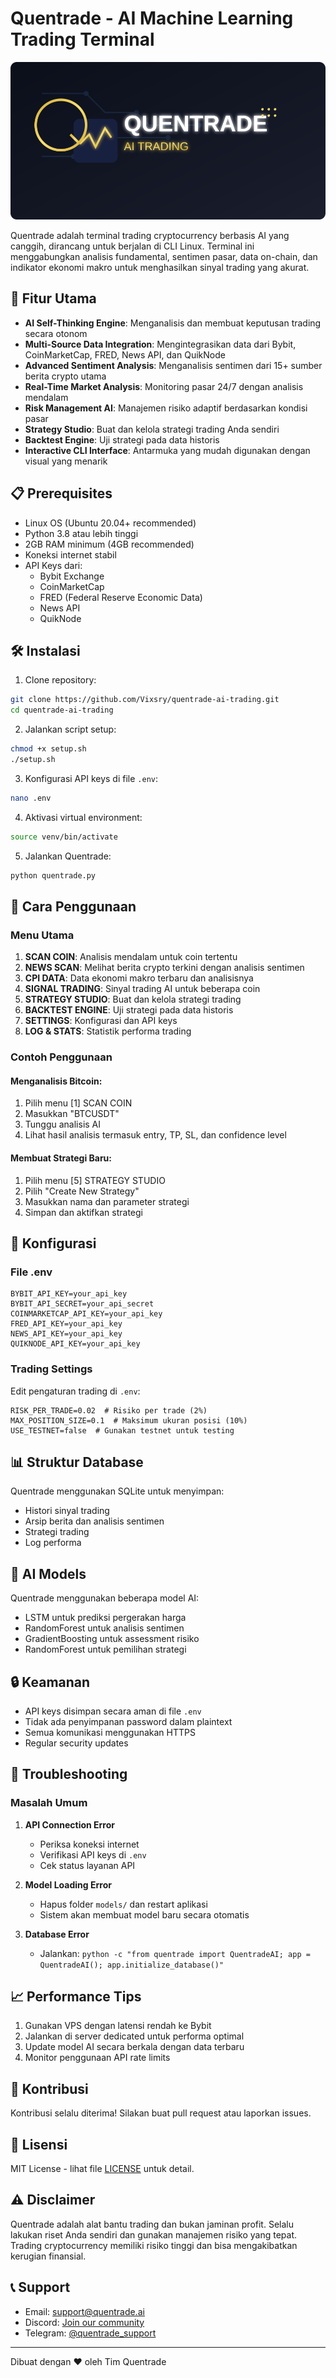# Quentrade - AI Machine Learning Trading Terminal

![Quentrade Banner](quentrade/logo/quentrade.svg)

Quentrade adalah terminal trading cryptocurrency berbasis AI yang canggih, dirancang untuk berjalan di CLI Linux. Terminal ini menggabungkan analisis fundamental, sentimen pasar, data on-chain, dan indikator ekonomi makro untuk menghasilkan sinyal trading yang akurat.

## 🚀 Fitur Utama

- **AI Self-Thinking Engine**: Menganalisis dan membuat keputusan trading secara otonom
- **Multi-Source Data Integration**: Mengintegrasikan data dari Bybit, CoinMarketCap, FRED, News API, dan QuikNode
- **Advanced Sentiment Analysis**: Menganalisis sentimen dari 15+ sumber berita crypto utama
- **Real-Time Market Analysis**: Monitoring pasar 24/7 dengan analisis mendalam
- **Risk Management AI**: Manajemen risiko adaptif berdasarkan kondisi pasar
- **Strategy Studio**: Buat dan kelola strategi trading Anda sendiri
- **Backtest Engine**: Uji strategi pada data historis
- **Interactive CLI Interface**: Antarmuka yang mudah digunakan dengan visual yang menarik

## 📋 Prerequisites

- Linux OS (Ubuntu 20.04+ recommended)
- Python 3.8 atau lebih tinggi
- 2GB RAM minimum (4GB recommended)
- Koneksi internet stabil
- API Keys dari:
  - Bybit Exchange
  - CoinMarketCap
  - FRED (Federal Reserve Economic Data)
  - News API
  - QuikNode

## 🛠️ Instalasi

1. Clone repository:
```bash
git clone https://github.com/Vixsry/quentrade-ai-trading.git
cd quentrade-ai-trading
```

2. Jalankan script setup:
```bash
chmod +x setup.sh
./setup.sh
```

3. Konfigurasi API keys di file `.env`:
```bash
nano .env
```

4. Aktivasi virtual environment:
```bash
source venv/bin/activate
```

5. Jalankan Quentrade:
```bash
python quentrade.py
```

## 📖 Cara Penggunaan

### Menu Utama

1. **SCAN COIN**: Analisis mendalam untuk coin tertentu
2. **NEWS SCAN**: Melihat berita crypto terkini dengan analisis sentimen
3. **CPI DATA**: Data ekonomi makro terbaru dan analisisnya
4. **SIGNAL TRADING**: Sinyal trading AI untuk beberapa coin
5. **STRATEGY STUDIO**: Buat dan kelola strategi trading
6. **BACKTEST ENGINE**: Uji strategi pada data historis
7. **SETTINGS**: Konfigurasi dan API keys
8. **LOG & STATS**: Statistik performa trading

### Contoh Penggunaan

#### Menganalisis Bitcoin:
1. Pilih menu [1] SCAN COIN
2. Masukkan "BTCUSDT"
3. Tunggu analisis AI
4. Lihat hasil analisis termasuk entry, TP, SL, dan confidence level

#### Membuat Strategi Baru:
1. Pilih menu [5] STRATEGY STUDIO
2. Pilih "Create New Strategy"
3. Masukkan nama dan parameter strategi
4. Simpan dan aktifkan strategi

## 🔧 Konfigurasi

### File .env
```env
BYBIT_API_KEY=your_api_key
BYBIT_API_SECRET=your_api_secret
COINMARKETCAP_API_KEY=your_api_key
FRED_API_KEY=your_api_key
NEWS_API_KEY=your_api_key
QUIKNODE_API_KEY=your_api_key
```

### Trading Settings
Edit pengaturan trading di `.env`:
```env
RISK_PER_TRADE=0.02  # Risiko per trade (2%)
MAX_POSITION_SIZE=0.1  # Maksimum ukuran posisi (10%)
USE_TESTNET=false  # Gunakan testnet untuk testing
```

## 📊 Struktur Database

Quentrade menggunakan SQLite untuk menyimpan:
- Histori sinyal trading
- Arsip berita dan analisis sentimen
- Strategi trading
- Log performa

## 🧠 AI Models

Quentrade menggunakan beberapa model AI:
- LSTM untuk prediksi pergerakan harga
- RandomForest untuk analisis sentimen
- GradientBoosting untuk assessment risiko
- RandomForest untuk pemilihan strategi

## 🔒 Keamanan

- API keys disimpan secara aman di file `.env`
- Tidak ada penyimpanan password dalam plaintext
- Semua komunikasi menggunakan HTTPS
- Regular security updates

## 🐛 Troubleshooting

### Masalah Umum

1. **API Connection Error**
   - Periksa koneksi internet
   - Verifikasi API keys di `.env`
   - Cek status layanan API

2. **Model Loading Error**
   - Hapus folder `models/` dan restart aplikasi
   - Sistem akan membuat model baru secara otomatis

3. **Database Error**
   - Jalankan: `python -c "from quentrade import QuentradeAI; app = QuentradeAI(); app.initialize_database()"`

## 📈 Performance Tips

1. Gunakan VPS dengan latensi rendah ke Bybit
2. Jalankan di server dedicated untuk performa optimal
3. Update model AI secara berkala dengan data terbaru
4. Monitor penggunaan API rate limits

## 🤝 Kontribusi

Kontribusi selalu diterima! Silakan buat pull request atau laporkan issues.

## 📄 Lisensi

MIT License - lihat file [LICENSE](LICENSE) untuk detail.

## ⚠️ Disclaimer

Quentrade adalah alat bantu trading dan bukan jaminan profit. Selalu lakukan riset Anda sendiri dan gunakan manajemen risiko yang tepat. Trading cryptocurrency memiliki risiko tinggi dan bisa mengakibatkan kerugian finansial.

## 📞 Support

- Email: support@quentrade.ai
- Discord: [Join our community](https://discord.gg/quentrade)
- Telegram: [@quentrade_support](https://t.me/quentrade_support)

---

Dibuat dengan ❤️ oleh Tim Quentrade